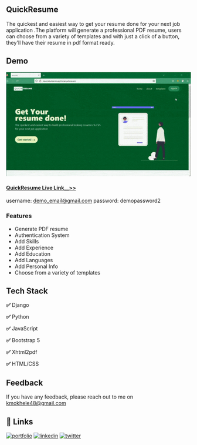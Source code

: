 ## QuickResume
The quickest and easiest way to get your resume done for your next job application .The platform will generate a professional PDF resume, users can choose from a variety of templates and with just a click of a button, they'll have their resume in pdf format ready.

## Demo

![Screenshot](8351a4c21c474486b9f13c18734e670f0ea6644e_2_2.gif)

#### [QuickResume Live Link__>>](https://resumebuildersite.pythonanywhere.com)
username: demo_email@gmail.com 
password: demopassword2 

### Features

- Generate PDF resume
- Authentication System 
- Add Skills 
- Add Experience 
- Add Education 
- Add Languages
- Add Personal Info
- Choose from a variety of templates 



## Tech Stack

**✅** Django

**✅** Python
 
**✅** JavaScript

**✅** Bootstrap 5 

**✅** Xhtml2pdf 

**✅** HTML/CSS


## Feedback

If you have any feedback, please reach out to me on kmokhele48@gmail.com

## 🔗 Links
[![portfolio](https://img.shields.io/badge/my_portfolio-000?style=for-the-badge&logo=ko-fi&logoColor=white)](https://Mokhele.pythonanywhere.com)
[![linkedin](https://img.shields.io/badge/linkedin-0A66C2?style=for-the-badge&logo=linkedin&logoColor=white)](https://www.linkedin.com/in/mokhele-katleho)
[![twitter](https://img.shields.io/badge/twitter-1DA1F2?style=for-the-badge&logo=twitter&logoColor=white)](https://twitter.com/Mokhele_K?t=14CzqMH9VwTb9HN_BahvDA&s=09)


